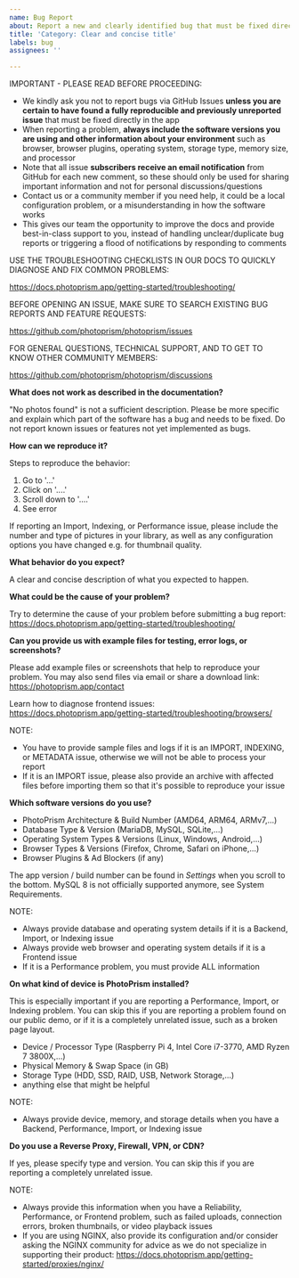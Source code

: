 ```yaml
---
name: Bug Report
about: Report a new and clearly identified bug that must be fixed directly in the application
title: 'Category: Clear and concise title'
labels: bug
assignees: ''

---
```


IMPORTANT - PLEASE READ BEFORE PROCEEDING:

- We kindly ask you not to report bugs via GitHub Issues **unless you are certain to have found a fully reproducible and previously unreported issue** that must be fixed directly in the app
- When reporting a problem, **always include the software versions you are using and other information about your environment** such as browser, browser plugins, operating system, storage type, memory size, and processor
- Note that all issue **subscribers receive an email notification** from GitHub for each new comment, so these should only be used for sharing important information and not for personal discussions/questions
- Contact us or a community member if you need help, it could be a local configuration problem, or a misunderstanding in how the software works
- This gives our team the opportunity to improve the docs and provide best-in-class support to you, instead of handling unclear/duplicate bug reports or triggering a flood of notifications by responding to comments

USE THE TROUBLESHOOTING CHECKLISTS IN OUR DOCS TO QUICKLY DIAGNOSE AND FIX COMMON PROBLEMS:

  <https://docs.photoprism.app/getting-started/troubleshooting/>

BEFORE OPENING AN ISSUE, MAKE SURE TO SEARCH EXISTING BUG REPORTS AND FEATURE REQUESTS:

  <https://github.com/photoprism/photoprism/issues>

FOR GENERAL QUESTIONS, TECHNICAL SUPPORT, AND TO GET TO KNOW OTHER COMMUNITY MEMBERS:

  <https://github.com/photoprism/photoprism/discussions>

**What does not work as described in the documentation?**

"No photos found" is not a sufficient description. Please be more specific and explain which part of the software has a bug and needs to be fixed. Do not report known issues or features not yet implemented as bugs.

**How can we reproduce it?**

Steps to reproduce the behavior:

1. Go to '...'
2. Click on '....'
3. Scroll down to '....'
4. See error

If reporting an Import, Indexing, or Performance issue, please include the number and type of pictures in your library,
as well as any configuration options you have changed e.g. for thumbnail quality.

**What behavior do you expect?**

A clear and concise description of what you expected to happen.

**What could be the cause of your problem?**

Try to determine the cause of your problem before submitting a bug report:
https://docs.photoprism.app/getting-started/troubleshooting/

**Can you provide us with example files for testing, error logs, or screenshots?**

Please add example files or screenshots that help to reproduce your problem.
You may also send files via email or share a download link:
https://photoprism.app/contact

Learn how to diagnose frontend issues:
https://docs.photoprism.app/getting-started/troubleshooting/browsers/

NOTE:
- You have to provide sample files and logs if it is an IMPORT, INDEXING, or METADATA issue, otherwise we will not be able to process your report
- If it is an IMPORT issue, please also provide an archive with affected files before importing them so that it's possible to reproduce your issue

**Which software versions do you use?**

- PhotoPrism Architecture & Build Number (AMD64, ARM64, ARMv7,...)
- Database Type & Version (MariaDB, MySQL, SQLite,...)
- Operating System Types & Versions (Linux, Windows, Android,...)
- Browser Types & Versions (Firefox, Chrome, Safari on iPhone,...)
- Browser Plugins & Ad Blockers (if any)

The app version / build number can be found in *Settings* when you scroll to the bottom.
MySQL 8 is not officially supported anymore, see System Requirements.

NOTE:
- Always provide database and operating system details if it is a Backend, Import, or Indexing issue
- Always provide web browser and operating system details if it is a Frontend issue
- If it is a Performance problem, you must provide ALL information

**On what kind of device is PhotoPrism installed?**

This is especially important if you are reporting a Performance, Import, or Indexing problem. You can skip this if you are reporting a problem found on our public demo, or if it is a completely unrelated issue, such as a broken page layout.

- Device / Processor Type (Raspberry Pi 4, Intel Core i7-3770, AMD Ryzen 7 3800X,...)
- Physical Memory & Swap Space (in GB)
- Storage Type (HDD, SSD, RAID, USB, Network Storage,...) 
- anything else that might be helpful

NOTE:
- Always provide device, memory, and storage details when you have a Backend, Performance, Import, or Indexing issue

**Do you use a Reverse Proxy, Firewall, VPN, or CDN?**

If yes, please specify type and version. You can skip this if you are reporting a completely unrelated issue.

NOTE:
- Always provide this information when you have a Reliability, Performance, or Frontend problem, such as failed uploads, connection errors, broken thumbnails, or video playback issues
- If you are using NGINX, also provide its configuration and/or consider asking the NGINX community for advice as we do not specialize in supporting their product: https://docs.photoprism.app/getting-started/proxies/nginx/
